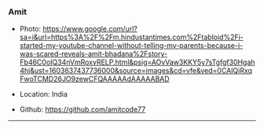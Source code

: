 ### Amit
- Photo: https://www.google.com/url?sa=i&url=https%3A%2F%2Fm.hindustantimes.com%2Ftabloid%2Fi-started-my-youtube-channel-without-telling-my-parents-because-i-was-scared-reveals-amit-bhadana%2Fstory-Fb46C0oIQ34nVmRoxvRELP.html&psig=AOvVaw3KKY5y7sTgfgf30Hgah4hj&ust=1603637437736000&source=images&cd=vfe&ved=0CAIQjRxqFwoTCMD26JO9zewCFQAAAAAdAAAAABAD

- Location: India

- Github: https://github.com/amitcode77
***
